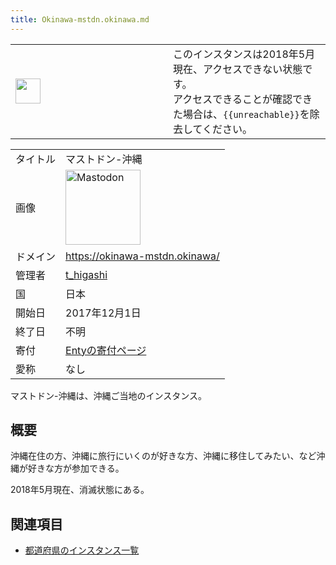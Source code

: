 ```yaml
---
title: Okinawa-mstdn.okinawa.md
---
```

<div>

<table role="presentation">
<colgroup>
<col style="width: 50%" />
<col style="width: 50%" />
</colgroup>
<tbody>
<tr class="odd">
<td><div>
<img src="/images/thumb/1/1d/Information_icon4.svg/40px-Information_icon4.svg.png" srcset="/images/thumb/1/1d/Information_icon4.svg/60px-Information_icon4.svg.png 1.5x, /images/thumb/1/1d/Information_icon4.svg/80px-Information_icon4.svg.png 2x" width="40" height="40" />
</div></td>
<td><div>
このインスタンスは2018年5月現在、アクセスできない状態です。<br />
アクセスできることが確認できた場合は、<code>{{unreachable}}</code>を除去してください。
</div></td>
</tr>
</tbody>
</table>

|          |                                                                                                                                                                                                                                                                                                        |
|----------|--------------------------------------------------------------------------------------------------------------------------------------------------------------------------------------------------------------------------------------------------------------------------------------------------------|
| タイトル | マストドン-沖縄                                                                                                                                                                                                                                                                                        |
| 画像     | [<img src="/images/thumb/0/00/Mastodon_logo.png/120px-Mastodon_logo.png" srcset="/images/thumb/0/00/Mastodon_logo.png/180px-Mastodon_logo.png 1.5x, /images/0/00/Mastodon_logo.png 2x" width="120" height="120" alt="Mastodon" />](/%E3%83%95%E3%82%A1%E3%82%A4%E3%83%AB:Mastodon_logo.png "Mastodon") |
| ドメイン | <a href="https://okinawa-mstdn.okinawa/" rel="nofollow">https://okinawa-mstdn.okinawa/</a>                                                                                                                                                                                                             |
| 管理者   | <a href="https://okinawa-mstdn.okinawa/@t_higashi" rel="nofollow">t_higashi</a>                                                                                                                                                                                                                        |
| 国       | 日本                                                                                                                                                                                                                                                                                                   |
| 開始日   | 2017年12月1日                                                                                                                                                                                                                                                                                          |
| 終了日   | 不明                                                                                                                                                                                                                                                                                                   |
| 寄付     | <a href="https://enty.jp/nQ5B2SeJTuyI" rel="nofollow">Entyの寄付ページ</a>                                                                                                                                                                                                                             |
| 愛称     | なし                                                                                                                                                                                                                                                                                                   |

マストドン-沖縄は、沖縄ご当地のインスタンス。

## 概要

沖縄在住の方、沖縄に旅行にいくのが好きな方、沖縄に移住してみたい、など沖縄が好きな方が参加できる。

2018年5月現在、消滅状態にある。

## 関連項目

-   [都道府県のインスタンス一覧](/%E9%83%BD%E9%81%93%E5%BA%9C%E7%9C%8C%E3%81%AE%E3%82%A4%E3%83%B3%E3%82%B9%E3%82%BF%E3%83%B3%E3%82%B9%E4%B8%80%E8%A6%A7 "都道府県のインスタンス一覧")

</div>

